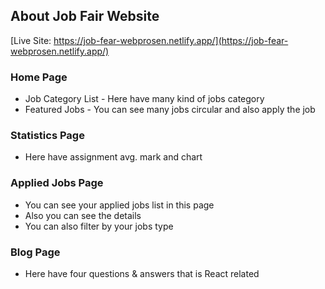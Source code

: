 ## About Job Fair Website
[Live Site: https://job-fear-webprosen.netlify.app/](https://job-fear-webprosen.netlify.app/)

### Home Page
+ Job Category List - Here have many kind of jobs category
+ Featured Jobs - You can see many jobs circular and also apply the job

### Statistics Page
+ Here have assignment avg. mark and chart

### Applied Jobs Page
+ You can see your applied jobs list in this page
+ Also you can see the details
+ You can also filter by your jobs type

### Blog Page
+ Here have four questions & answers that is React related


